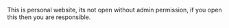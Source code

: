 This is personal website, its not open without admin permission, if you open this then you are responsible.
